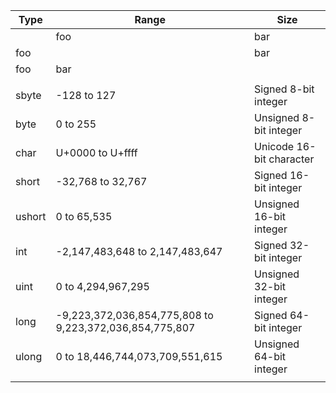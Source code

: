| Type   | Range                                                   | Size                     |
|--------|---------------------------------------------------------|--------------------------|
|        | foo                                                     | bar                      |
| foo    |                                                         | bar                      |
| foo    | bar                                                     |                          |
|        |                                                         |                          |
| sbyte  | -128 to 127                                             | Signed 8-bit integer     |
| byte   | 0 to 255                                                | Unsigned 8-bit integer   |
| char   | U+0000 to U+ffff                                        | Unicode 16-bit character |
| short  | -32,768 to 32,767                                       | Signed 16-bit integer    |
| ushort | 0 to 65,535                                             | Unsigned 16-bit integer  |
| int    | -2,147,483,648 to 2,147,483,647                         | Signed 32-bit integer    |
| uint   | 0 to 4,294,967,295                                      | Unsigned 32-bit integer  |
| long   | -9,223,372,036,854,775,808 to 9,223,372,036,854,775,807 | Signed 64-bit integer    |
| ulong  | 0 to 18,446,744,073,709,551,615                         | Unsigned 64-bit integer  |
|        |                                                         |                          |